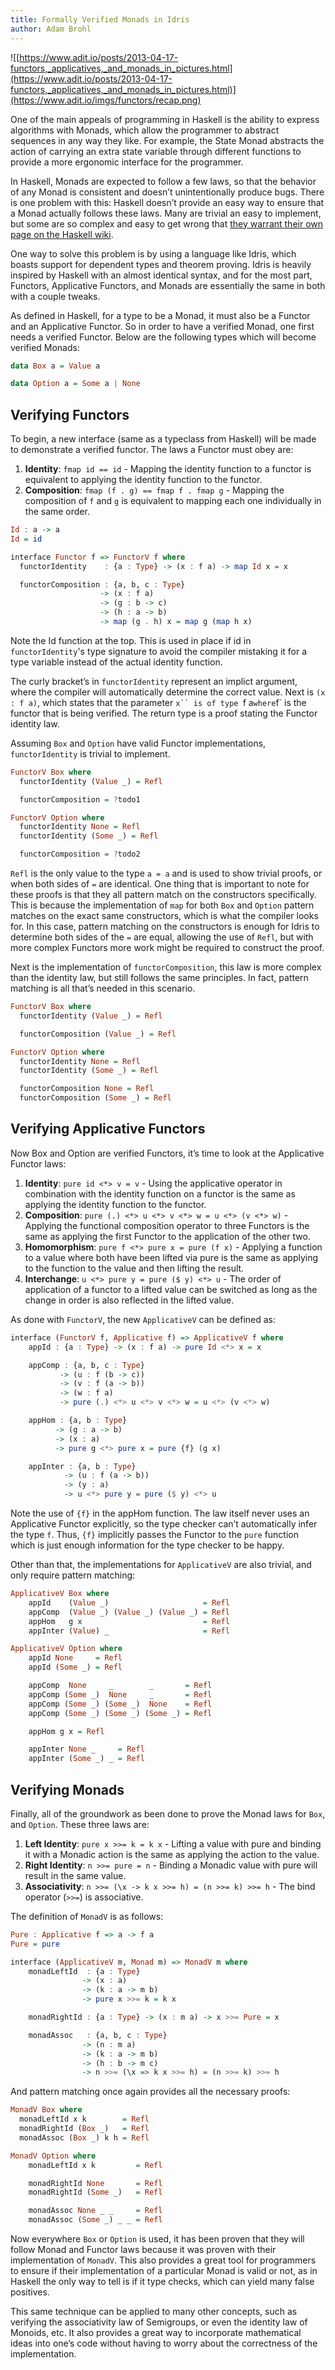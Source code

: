```yaml
---
title: Formally Verified Monads in Idris
author: Adam Brohl
---
```


![[https://www.adit.io/posts/2013-04-17-functors,_applicatives,_and_monads_in_pictures.html](https://www.adit.io/posts/2013-04-17-functors,_applicatives,_and_monads_in_pictures.html)](https://www.adit.io/imgs/functors/recap.png)

One of the main appeals of programming in Haskell is the ability to express
algorithms with Monads, which allow the programmer to abstract sequences in any
way they like. For example, the State Monad abstracts the action of carrying an
extra state variable through different functions to provide a more ergonomic
interface for the programmer.

In Haskell, Monads are expected to follow a few laws, so that the behavior of
any Monad is consistent and doesn’t unintentionally produce bugs. There is one
problem with this: Haskell doesn’t provide an easy way to ensure that a Monad
actually follows these laws. Many are trivial an easy to implement, but some
are so complex and easy to get wrong that
[they warrant their own page on the Haskell wiki](https://wiki.haskell.org/ListT_done_right#Examples).

One way to solve this problem is by using a language like Idris, which boasts
support for dependent types and theorem proving. Idris is heavily inspired by
Haskell with an almost identical syntax, and for the most part, Functors,
Applicative Functors, and Monads are essentially the same in both with a couple
tweaks.

As defined in Haskell, for a type to be a Monad, it must also be a Functor and
an Applicative Functor. So in order to have a verified Monad, one first needs a
verified Functor. Below are the following types which will become verified
Monads:

```haskell 
data Box a = Value a

data Option a = Some a | None
```

## Verifying Functors

To begin, a new interface (same as a typeclass from Haskell) will be made to
demonstrate a verified functor. The laws a Functor must obey are:

1. **Identity**: `fmap id == id` - Mapping the identity function to a functor
    is equivalent to applying the identity function to the functor.
2. **Composition**: `fmap (f . g) == fmap f . fmap g` - Mapping the composition 
    of `f` and `g` is equivalent to mapping each one individually in the same order.

```haskell 
Id : a -> a
Id = id

interface Functor f => FunctorV f where 
  functorIdentity    : {a : Type} -> (x : f a) -> map Id x = x

  functorComposition : {a, b, c : Type}
                    -> (x : f a)
                    -> (g : b -> c)
                    -> (h : a -> b)
                    -> map (g . h) x = map g (map h x)
```

Note the Id function at the top. This is used in place if id in
`functorIdentity`'s type signature to avoid the compiler mistaking it for a
type variable instead of the actual identity function.

The curly bracket’s in `functorIdentity` represent an implict argument, where the
compiler will automatically determine the correct value. Next is `(x : f a)`,
which states that the parameter `x`` is of type `f a` where `f` is the functor that
is being verified. The return type is a proof stating the Functor identity law.

Assuming `Box` and `Option` have valid Functor implementations, 
`functorIdentity` is trivial to implement.

```haskell 
FunctorV Box where 
  functorIdentity (Value _) = Refl

  functorComposition = ?todo1

FunctorV Option where 
  functorIdentity None = Refl
  functorIdentity (Some _) = Refl

  functorComposition = ?todo2
```

`Refl` is the only value to the type `a = a` and is used to show trivial proofs, or
when both sides of `=` are identical. One thing that is important to note for
these proofs is that they all pattern match on the constructors specifically.
This is because the implementation of `map` for both `Box` and `Option` pattern
matches on the exact same constructors, which is what the compiler looks for.
In this case, pattern matching on the constructors is enough for Idris to
determine both sides of the `=` are equal, allowing the use of `Refl`, but with
more complex Functors more work might be required to construct the proof.

Next is the implementation of `functorComposition`, this law is more complex
than the identity law, but still follows the same principles. In fact, pattern
matching is all that’s needed in this scenario.

```haskell 
FunctorV Box where 
  functorIdentity (Value _) = Refl

  functorComposition (Value _) = Refl

FunctorV Option where 
  functorIdentity None = Refl
  functorIdentity (Some _) = Refl

  functorComposition None = Refl
  functorComposition (Some _) = Refl
```

## Verifying Applicative Functors

Now Box and Option are verified Functors, it’s time to look at the Applicative Functor laws:

1. **Identity**: `pure id <*> v = v` - Using the applicative operator in
    combination with the identity function on a functor is the same as
    applying the identity function to the functor.
2. **Composition**: `pure (.) <*> u <*> v <*> w = u <*> (v <*> w)` - Applying
    the functional composition operator to three Functors is the same as
    applying the first Functor to the application of the other two.
3. **Homomorphism**: `pure f <*> pure x = pure (f x)` - Applying a function
    to a value where both have been lifted via pure is the same as applying to
    the function to the value and then lifting the result.
4. **Interchange**: `u <*> pure y = pure ($ y) <*> u` - The order of
    application of a functor to a lifted value can be switched as long as the
    change in order is also reflected in the lifted value.

As done with `FunctorV`, the new `ApplicativeV` can be defined as:

```haskell 
interface (FunctorV f, Applicative f) => ApplicativeV f where 
    appId : {a : Type} -> (x : f a) -> pure Id <*> x = x

    appComp : {a, b, c : Type} 
           -> (u : f (b -> c)) 
           -> (v : f (a -> b))
           -> (w : f a)
           -> pure (.) <*> u <*> v <*> w = u <*> (v <*> w)

    appHom : {a, b : Type} 
          -> (g : a -> b) 
          -> (x : a) 
          -> pure g <*> pure x = pure {f} (g x)

    appInter : {a, b : Type} 
            -> (u : f (a -> b)) 
            -> (y : a) 
            -> u <*> pure y = pure ($ y) <*> u
```

Note the use of `{f}` in the appHom function. The law itself never uses an
Applicative Functor explicitly, so the type checker can’t automatically infer
the type `f`. Thus, `{f}` implicitly passes the Functor to the `pure` function which
is just enough information for the type checker to be happy.

Other than that, the implementations for `ApplicativeV` are also trivial,
and only require pattern matching:

```haskell
ApplicativeV Box where
    appId    (Value _)                     = Refl
    appComp  (Value _) (Value _) (Value _) = Refl
    appHom   g x                           = Refl
    appInter (Value) _                     = Refl

ApplicativeV Option where
    appId None     = Refl 
    appId (Some _) = Refl

    appComp  None     _        _       = Refl 
    appComp (Some _)  None     _       = Refl 
    appComp (Some _) (Some _)  None    = Refl 
    appComp (Some _) (Some _) (Some _) = Refl 

    appHom g x = Refl 

    appInter None _     = Refl
    appInter (Some _) _ = Refl
```

## Verifying Monads

Finally, all of the groundwork as been done to prove the Monad laws for 
`Box`, and `Option`. These three laws are:

1. **Left Identity**: `pure x >>= k = k x` - Lifting a value with pure and binding it with a Monadic action is the same as applying the action to the value.
2. **Right Identity**: `n >>= pure = n` - Binding a Monadic value with pure will result in the same value.
3. **Associativity**: `n >>= (\x -> k x >>= h) = (n >>= k) >>= h` - The bind operator (`>>=`) is associative.

The definition of `MonadV` is as follows:

```haskell 
Pure : Applicative f => a -> f a
Pure = pure

interface (ApplicativeV m, Monad m) => MonadV m where 
    monadLeftId  : {a : Type} 
                -> (x : a) 
                -> (k : a -> m b) 
                -> pure x >>= k = k x

    monadRightId : {a : Type} -> (x : m a) -> x >>= Pure = x

    monadAssoc   : {a, b, c : Type} 
                -> (n : m a)
                -> (k : a -> m b) 
                -> (h : b -> m c)
                -> n >>= (\x => k x >>= h) = (n >>= k) >>= h
```

And pattern matching once again provides all the necessary proofs:

```haskell 
MonadV Box where
  monadLeftId x k        = Refl
  monadRightId (Box _)   = Refl
  monadAssoc (Box _) k h = Refl

MonadV Option where 
    monadLeftId x k         = Refl

    monadRightId None       = Refl
    monadRightId (Some _)   = Refl

    monadAssoc None _ _     = Refl
    monadAssoc (Some _) _ _ = Refl
```

Now everywhere `Box` or `Option` is used, it has been proven that they will follow
Monad and Functor laws because it was proven with their implementation of
`MonadV`. This also provides a great tool for programmers to ensure if their
implementation of a particular Monad is valid or not, as in Haskell the only
way to tell is if it type checks, which can yield many false positives.

This same technique can be applied to many other concepts, such as verifying
the associativity law of Semigroups, or even the identity law of Monoids, etc.
It also provides a great way to incorporate mathematical ideas into one’s code
without having to worry about the correctness of the implementation.

